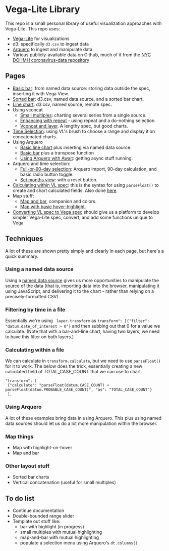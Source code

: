 # Vega-Lite Library
This repo is a small personal library of useful visualization approaches with Vega-Lite. This repo uses:
- [Vega-Lite](https://vega.github.io/vega-lite/) for visualizations
- d3: specifically ```d3.csv``` to ingest data
- [Arquero](https://uwdata.github.io/arquero/) to ingest and manipulate data
- Various publicly-available data on Github, much of it from the [NYC DOHMH coronavirus-data repository](https://github.com/nychealth/coronavirus-data)

## Pages
- [Basic bar](https://mmontesanonyc.github.io/vega-lite-library/1-basic-bar-from-named.html): from named data source: storing data outside the spec, inserting it with Vega View.
- [Sorted bar](https://mmontesanonyc.github.io/vega-lite-library/2-sorted-bar.html): d3.csv, named data source, and a sorted bar chart.
- [Line chart](https://mmontesanonyc.github.io/vega-lite-library/3-line-from-named.html): d3.csv, named source, remote spec.
- Using vconcat
    - [Small multiples](https://mmontesanonyc.github.io/vega-lite-library/4-small-multiples-vconcat.html): charting several series from a single source.
    - [Enhancing with repeat](https://mmontesanonyc.github.io/vega-lite-library/5-vconcat-with-select.html) - using repeat and a do-nothing selection.
    - [Vconcat and layer](https://mmontesanonyc.github.io/vega-lite-library/5a-vconcat-and-layer.html). A lengthy spec, but good charts.
- [Time Selection](https://mmontesanonyc.github.io/vega-lite-library/6-brush-time-selection.html): using VL's brush to choose a range and display it on concatenated charts.
- Using Arquero
    - [Basic line chart](https://mmontesanonyc.github.io/vega-lite-library/7-arquero-line.html) plus inserting via named data source.
    - [Basic bar](https://mmontesanonyc.github.io/vega-lite-library/8-arquero-transpose.html) plus a transpose function
    - [Using Arquero with Await](https://mmontesanonyc.github.io/vega-lite-library/10-arquero-await.html): getting async stuff running.
- Arquero and time selection:
    - [Full-or-90-day selection](https://mmontesanonyc.github.io/vega-lite-library/9-arquero-line-timeselection.html): Arquero import, 90-day calculation, and basic radio button toggle.
    - [Set months view](https://mmontesanonyc.github.io/vega-lite-library/11-arquero-line-timeselection2.html): with a reset button. 
- [Calculating within VL spec](https://mmontesanonyc.github.io/vega-lite-library/12-filter-and-calculate.html): this is the syntax for using ```parseFloat()``` to create and chart calculated fields. Also done [here](https://mmontesanonyc.github.io/vega-lite-library/13-successful-named-source.html).
- Map stuff:
    - [Map and bar](https://mmontesanonyc.github.io/vega-lite-library/15-map-and-bar.html), companion and colors.
    - [Map with basic hover-highlight](https://mmontesanonyc.github.io/vega-lite-library/16-map-highlight.html).
- [Converting VL spec to Vega spec](https://mmontesanonyc.github.io/vega-lite-library/14-VL-to-Vega.html) should give us a platform to develop simpler Vega-Lite spec, convert, and add some functions unique to Vega.
 
## Techniques
A lot of these are shown pretty simply and clearly in each page, but here's a quick summary.

### Using a named data source
Using a [named data source](https://vega.github.io/vega-lite/docs/data.html#named) gives us more opportunities to manipulate the source of the data (that is, importing data into the browser, manipulating it using JavaScript, and delivering it to the chart - rather than relying on a precisely-formatted CSV). 

### Filtering by time in a file
Essentially we're using ``` layer.transform``` as ```transform": [{"filter": "datum.date_of_interest > 0"}``` and then subbing out that 0 for a value we calculate. (Note that with a bar-and-line chart, having two layers, we need to have this filter on both layers.)

### Calculating within a file
We can calculate in ```transform.calculate```, but we need to use ```parseFloat()``` for it to work. The below does the trick, essentially creating a new calculated field of TOTAL_CASE_COUNT that we can use to chart. 
```
"transform": [
 {"calculate": "parseFloat(datum.CASE_COUNT) + parseFloat(datum.PROBABLE_CASE_COUNT)", "as": "TOTAL_CASE_COUNT"}
 ],
 ```

### Using Arquero
A lot of these examples bring data in using Arquero. This plus using named data sources should let us do a lot more manipulation within the browser.

### Map things
- Map with highlight-on-hover
- Map and bar

### Other layout stuff
- Sorted bar charts
- Vertical concatenation (useful for small multiples)

## To do list
- Continue documentation
- Double-bounded range slider
- Template out stuff like:
    - bar with highlight (in progress)
    - small multiples with mutual highlighting
    - map-and-bar with mutual highlighting
    - populate a selection menu using Arquero's ```dt.columns()```
